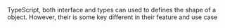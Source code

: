 TypeScript, both interface and types can used to defines the shape of a object. However, their is some key different in their feature and use case
